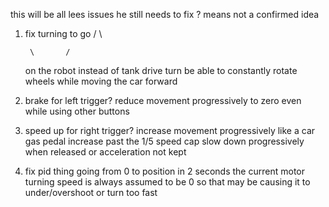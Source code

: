 this will be all lees issues he still needs to fix
? means not a confirmed idea

1. fix turning to go
        /       \


        \       /
    on the robot instead of tank drive turn
    be able to constantly rotate wheels while moving the car forward

2. brake for left trigger?
    reduce movement progressively to zero even while using other buttons

3. speed up for right trigger?
    increase movement progressively like a car gas pedal
    increase past the 1/5 speed cap
    slow down progressively when released or acceleration not kept

4. fix pid thing going from 0 to position in 2 seconds
    the current motor turning speed is always assumed to be 0
    so that may be causing it to under/overshoot or turn too fast
